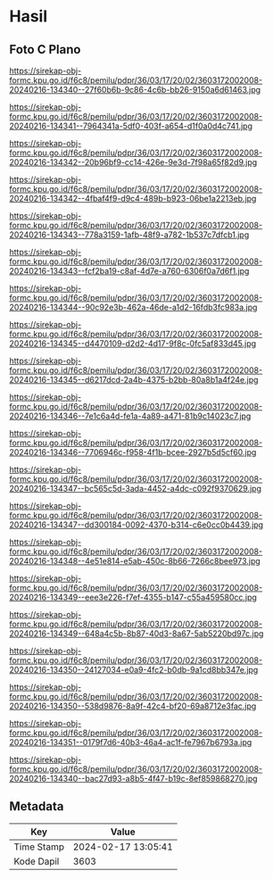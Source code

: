 # Hasil

## Foto C Plano

https://sirekap-obj-formc.kpu.go.id/f6c8/pemilu/pdpr/36/03/17/20/02/3603172002008-20240216-134340--27f60b6b-9c86-4c6b-bb26-9150a6d61463.jpg

https://sirekap-obj-formc.kpu.go.id/f6c8/pemilu/pdpr/36/03/17/20/02/3603172002008-20240216-134341--7964341a-5df0-403f-a654-d1f0a0d4c741.jpg

https://sirekap-obj-formc.kpu.go.id/f6c8/pemilu/pdpr/36/03/17/20/02/3603172002008-20240216-134342--20b96bf9-cc14-426e-9e3d-7f98a65f82d9.jpg

https://sirekap-obj-formc.kpu.go.id/f6c8/pemilu/pdpr/36/03/17/20/02/3603172002008-20240216-134342--4fbaf4f9-d9c4-489b-b923-06be1a2213eb.jpg

https://sirekap-obj-formc.kpu.go.id/f6c8/pemilu/pdpr/36/03/17/20/02/3603172002008-20240216-134343--778a3159-1afb-48f9-a782-1b537c7dfcb1.jpg

https://sirekap-obj-formc.kpu.go.id/f6c8/pemilu/pdpr/36/03/17/20/02/3603172002008-20240216-134343--fcf2ba19-c8af-4d7e-a760-6306f0a7d6f1.jpg

https://sirekap-obj-formc.kpu.go.id/f6c8/pemilu/pdpr/36/03/17/20/02/3603172002008-20240216-134344--90c92e3b-462a-46de-a1d2-16fdb3fc983a.jpg

https://sirekap-obj-formc.kpu.go.id/f6c8/pemilu/pdpr/36/03/17/20/02/3603172002008-20240216-134345--d4470109-d2d2-4d17-9f8c-0fc5af833d45.jpg

https://sirekap-obj-formc.kpu.go.id/f6c8/pemilu/pdpr/36/03/17/20/02/3603172002008-20240216-134345--d6217dcd-2a4b-4375-b2bb-80a8b1a4f24e.jpg

https://sirekap-obj-formc.kpu.go.id/f6c8/pemilu/pdpr/36/03/17/20/02/3603172002008-20240216-134346--7e1c6a4d-fe1a-4a89-a471-81b9c14023c7.jpg

https://sirekap-obj-formc.kpu.go.id/f6c8/pemilu/pdpr/36/03/17/20/02/3603172002008-20240216-134346--7706946c-f958-4f1b-bcee-2927b5d5cf60.jpg

https://sirekap-obj-formc.kpu.go.id/f6c8/pemilu/pdpr/36/03/17/20/02/3603172002008-20240216-134347--bc565c5d-3ada-4452-a4dc-c092f9370629.jpg

https://sirekap-obj-formc.kpu.go.id/f6c8/pemilu/pdpr/36/03/17/20/02/3603172002008-20240216-134347--dd300184-0092-4370-b314-c6e0cc0b4439.jpg

https://sirekap-obj-formc.kpu.go.id/f6c8/pemilu/pdpr/36/03/17/20/02/3603172002008-20240216-134348--4e51e814-e5ab-450c-8b66-7266c8bee973.jpg

https://sirekap-obj-formc.kpu.go.id/f6c8/pemilu/pdpr/36/03/17/20/02/3603172002008-20240216-134349--eee3e226-f7ef-4355-b147-c55a459580cc.jpg

https://sirekap-obj-formc.kpu.go.id/f6c8/pemilu/pdpr/36/03/17/20/02/3603172002008-20240216-134349--648a4c5b-8b87-40d3-8a67-5ab5220bd97c.jpg

https://sirekap-obj-formc.kpu.go.id/f6c8/pemilu/pdpr/36/03/17/20/02/3603172002008-20240216-134350--24127034-e0a9-4fc2-b0db-9a1cd8bb347e.jpg

https://sirekap-obj-formc.kpu.go.id/f6c8/pemilu/pdpr/36/03/17/20/02/3603172002008-20240216-134350--538d9876-8a9f-42c4-bf20-69a8712e3fac.jpg

https://sirekap-obj-formc.kpu.go.id/f6c8/pemilu/pdpr/36/03/17/20/02/3603172002008-20240216-134351--0179f7d6-40b3-46a4-ac1f-fe7967b6793a.jpg

https://sirekap-obj-formc.kpu.go.id/f6c8/pemilu/pdpr/36/03/17/20/02/3603172002008-20240216-134340--bac27d93-a8b5-4f47-b19c-8ef859868270.jpg


## Metadata

| Key        | Value               |
| ---------- | ------------------- |
| Time Stamp | 2024-02-17 13:05:41 |
| Kode Dapil | 3603                |



